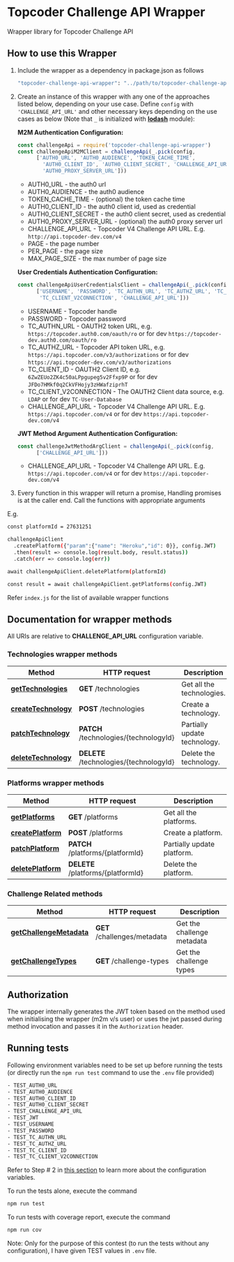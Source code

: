 # Topcoder Challenge API Wrapper

Wrapper library for Topcoder Challenge API

## How to use this Wrapper

1. Include the wrapper as a dependency in package.json as follows

    ```bash
    "topcoder-challenge-api-wrapper": "../path/to/topcoder-challenge-api-wrapper"
    ```

2. Create an instance of this wrapper with any one of the approaches listed below, depending on your use case. 
Define `config` with `'CHALLENGE_API_URL'` and other necessary keys depending on the use cases as below (Note that `_` is initialized with [**lodash**](https://www.npmjs.com/package/lodash) module):

    **M2M Authentication Configuration:**

    ```javascript
    const challengeApi = require('topcoder-challenge-api-wrapper')
    const challengeApiM2MClient = challengeApi(_.pick(config,
          ['AUTH0_URL', 'AUTH0_AUDIENCE', 'TOKEN_CACHE_TIME',
            'AUTH0_CLIENT_ID', 'AUTH0_CLIENT_SECRET', 'CHALLENGE_API_URL',
            'AUTH0_PROXY_SERVER_URL']))
    ```

    - AUTH0_URL - the auth0 url
    - AUTH0_AUDIENCE - the auth0 audience
    - TOKEN_CACHE_TIME - (optional) the token cache time
    - AUTH0_CLIENT_ID - the auth0 client id, used as credential
    - AUTH0_CLIENT_SECRET - the auth0 client secret, used as credential
    - AUTH0_PROXY_SERVER_URL - (optional) the auth0 proxy server url
    - CHALLENGE_API_URL - Topcoder V4 Challenge API URL. E.g. `http://api.topcoder-dev.com/v4`
    - PAGE - the page number
    - PER_PAGE - the page size
    - MAX_PAGE_SIZE - the max number of page size

    **User Credentials Authentication Configuration:**

    ```javascript
    const challengeApiUserCredentialsClient = challengeApi(_.pick(config,
          ['USERNAME', 'PASSWORD', 'TC_AUTHN_URL', 'TC_AUTHZ_URL', 'TC_CLIENT_ID',
           'TC_CLIENT_V2CONNECTION', 'CHALLENGE_API_URL']))
    ```

    - USERNAME - Topcoder handle
    - PASSWORD - Topcoder password
    - TC_AUTHN_URL - OAUTH2 token URL, e.g. `https://topcoder.auth0.com/oauth/ro` or for dev `https://topcoder-dev.auth0.com/oauth/ro`
    - TC_AUTHZ_URL - Topcoder API token URL, e.g. `https://api.topcoder.com/v3/authorizations` or for dev `https://api.topcoder-dev.com/v3/authorizations`
    - TC_CLIENT_ID - OAUTH2 Client ID, e.g. `6ZwZEUo2ZK4c50aLPpgupeg5v2Ffxp9P` or for dev `JFDo7HMkf0q2CkVFHojy3zHWafziprhT`
    - TC_CLIENT_V2CONNECTION - The OAUTH2 Client data source, e.g. `LDAP` or for dev `TC-User-Database`
    - CHALLENGE_API_URL - Topcoder V4 Challenge API URL. E.g. `https://api.topcoder.com/v4` or for dev `https://api.topcoder-dev.com/v4`

    **JWT Method Argument Authentication Configuration:**

    ```javascript
    const challengeJwtMethodArgClient = challengeApi(_.pick(config,
          ['CHALLENGE_API_URL']))
    ```

    - CHALLENGE_API_URL - Topcoder V4 Challenge API URL. E.g. `https://api.topcoder.com/v4` or for dev `https://api.topcoder-dev.com/v4`

3. Every function in this wrapper will return a promise, Handling promises is at the caller end. Call the functions with appropriate arguments

E.g.

```bash
const platformId = 27631251

challengeApiClient
  .createPlatform({"param":{"name": "Heroku","id": 0}}, config.JWT)
  .then(result => console.log(result.body, result.status))
  .catch(err => console.log(err))

await challengeApiClient.deletePlatform(platformId)

const result = await challengeApiClient.getPlatforms(config.JWT)
```

Refer `index.js` for the list of available wrapper functions

## Documentation for wrapper methods

All URIs are relative to **CHALLENGE_API_URL** configuration variable.

### Technologies wrapper methods

Method | HTTP request | Description
------------- | ------------- | -------------
[**getTechnologies**](docs/TechnologiesApi.md#getTechnologies) | **GET** /technologies | Get all the technologies.
[**createTechnology**](docs/TechnologiesApi.md#createTechnology) | **POST** /technologies | Create a technology.
[**patchTechnology**](docs/TechnologiesApi.md#patchTechnology) | **PATCH** /technologies/{technologyId} | Partially update technology.
[**deleteTechnology**](docs/TechnologiesApi.md#deleteTechnology) | **DELETE** /technologies/{technologyId} | Delete the technology.

### Platforms wrapper methods

Method | HTTP request | Description
------------- | ------------- | -------------
[**getPlatforms**](docs/PlatformsApi.md#getPlatforms) | **GET** /platforms | Get all the platforms.
[**createPlatform**](docs/PlatformsApi.md#createPlatform) | **POST** /platforms | Create a platform.
[**patchPlatform**](docs/PlatformsApi.md#patchPlatform) | **PATCH** /platforms/{platformId} | Partially update platform.
[**deletePlatform**](docs/PlatformsApi.md#deletePlatform) | **DELETE** /platforms/{platformId} | Delete the platform.

### Challenge Related methods

Method | HTTP request | Description
------------- | ------------- | -------------
[**getChallengeMetadata**](docs/ChallengeRelatedApi.md#getChallengeMetadata) | **GET** /challenges/metadata | Get the challenge metadata
[**getChallengeTypes**](docs/ChallengeRelatedApi.md#getChallengeTypes) | **GET** /challenge-types | Get the challenge types

## Authorization

The wrapper internally generates the JWT token based on the method used when initialising the wrapper (m2m v/s user) or uses the jwt passed during method invocation and passes it in the `Authorization` header.

## Running tests

Following environment variables need to be set up before running the tests (or directly run the `npm run test` command to use the `.env` file provided)

```bash
- TEST_AUTH0_URL
- TEST_AUTH0_AUDIENCE
- TEST_AUTH0_CLIENT_ID
- TEST_AUTH0_CLIENT_SECRET
- TEST_CHALLENGE_API_URL
- TEST_JWT
- TEST_USERNAME
- TEST_PASSWORD
- TEST_TC_AUTHN_URL
- TEST_TC_AUTHZ_URL
- TEST_TC_CLIENT_ID
- TEST_TC_CLIENT_V2CONNECTION
```

Refer to Step # 2 in [this section](#how-to-use-this-wrapper) to learn more about the configuration variables.

To run the tests alone, execute the command

```bash
npm run test
```

To run tests with coverage report, execute the command

```bash
npm run cov
```

Note: Only for the purpose of this contest (to run the tests without any configuration), I have given TEST values in `.env` file.